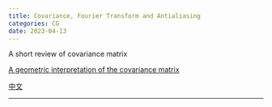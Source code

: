 ```yaml
---
title: Covariance, Fourier Transform and Antialiasing
categories: CG
date: 2023-04-13
---
```


A short review of covariance matrix

[A geometric interpretation of the covariance matrix](https://www.visiondummy.com/2014/04/geometric-interpretation-covariance-matrix/)

[中文](https://njuferret.github.io/2019/07/28/2019-07-28_geometric-interpretation-covariance-matrix/)

---

